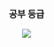 <h3 align="center">공부 등급</h3>
<p align="center">
  <a href="https://github.com/KimNora07">
    <img align="center" src="https://github-readme-stats.vercel.app/api?username=KimNora07&hide=$&hide_title=false&show_icons=true&include_all_commits=true&theme=onedark" />
  </a>
</p>
